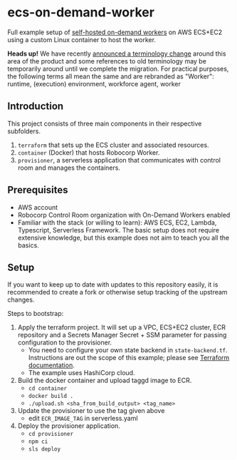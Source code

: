 # ecs-on-demand-worker

Full example setup of [self-hosted on-demand workers](https://robocorp.com/docs/control-room/unattended/worker-setups/on-demand) on AWS ECS+EC2 using a custom Linux container to host the worker.

**Heads up!** We have recently [announced a terminology change](https://updates.robocorp.com/release/txLlE-terminology-assistant-and-process-updates) around this area of the product and some references to old terminology may be temporarily around until we complete the migration. For practical purposes, the following terms all mean the same and are rebranded as "Worker": runtime, (execution) environment, workforce agent, worker

## Introduction

This project consists of three main components in their respective subfolders.
 1. `terraform` that sets up the ECS cluster and associated resources.
 2. `container` (Docker) that hosts Robocorp Worker.
 3. `provisioner`, a serverless application that communicates with control room and manages the containers.

## Prerequisites
 - AWS account
 - Robocorp Control Room organization with On-Demand Workers enabled
 - Familiar with the stack (or willing to learn): AWS ECS, EC2, Lambda, Typescript, Serverless Framework. The basic setup does not require extensive knowledge, but this example does not aim to teach you all the basics.

## Setup

If you want to keep up to date with updates to this repository easily, it is recommended to create a fork or otherwise setup tracking of the upstream changes.

Steps to bootstrap:
 1. Apply the terraform project. It will set up a VPC, ECS+EC2 cluster, ECR repository and a Secrets Manager Secret + SSM parameter for passing configuration to the provisioner.
    - You need to configure your own state backend in `state-backend.tf`. Instructions are out the scope of this example; please see [Terraform documentation](https://developer.hashicorp.com/terraform/language/state/remote).
    - The example uses HashiCorp cloud.
 2. Build the docker container and upload taggd image to ECR.
    - `cd container`
    - `docker build .`
    - `./upload.sh <sha_from_build_output> <tag_name>`
 3. Update the provisioner to use the tag given above
     - edit `ECR_IMAGE_TAG` in serverless.yaml
 4. Deploy the provisioner application.
     - `cd provisioner`
     - `npm ci`
     - `sls deploy`
